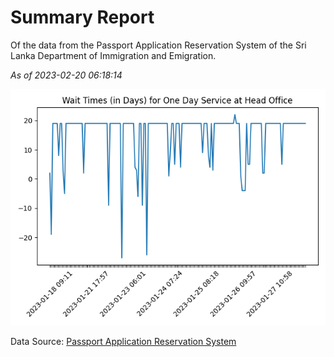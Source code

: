 # Summary Report

Of the data from the Passport Application Reservation System of the Sri Lanka Department of Immigration and Emigration.

*As of 2023-02-20 06:18:14*

![Wait Time Chart](summary.wait_time_chart.png)

Data Source: [Passport Application Reservation System](https://eservices.immigration.gov.lk:8443/appointment/pages/reservationApplication.xhtml)